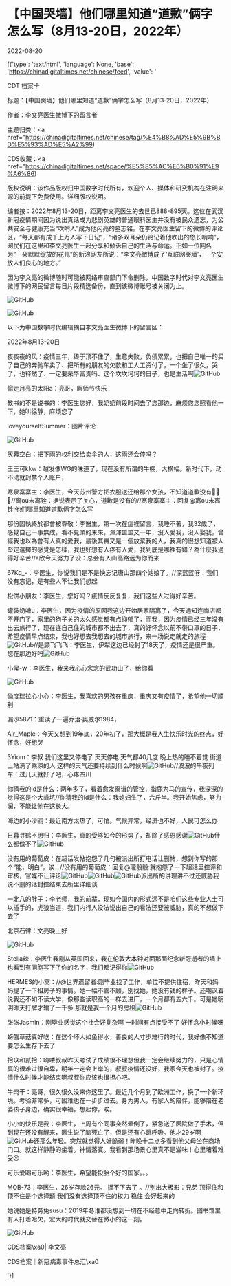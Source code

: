 # 【中国哭墙】他们哪里知道“道歉”俩字怎么写（8月13-20日，2022年）

2022-08-20

[{'type': 'text/html', 'language': None, 'base': 'https://chinadigitaltimes.net/chinese/feed', 'value': '

CDT 档案卡

标题：【中国哭墙】他们哪里知道“道歉”俩字怎么写（8月13-20日，2022年）

作者：李文亮医生微博下的留言者

主题归类：<a href="https://chinadigitaltimes.net/chinese/tag/%E4%B8%AD%E5%9B%BD%E5%93%AD%E5%A2%99)

CDS收藏：<a href="https://chinadigitaltimes.net/space/%E5%85%AC%E6%B0%91%E9%A6%86)

版权说明：该作品版权归中国数字时代所有，欢迎个人、媒体和研究机构在注明来源的前提下免费使用。详细版权说明。





编者按：2022年8月13-20日，距离李文亮医生的去世已888-895天。这位在武汉新冠疫情期间因为说出真话成为悲剧英雄的普通眼科医生并没有被民众遗忘，为公共安全与健康充当“吹哨人”成为他闪亮的墓志铭。在李文亮医生留下的微博的评论区，“每天都有成千上万人写下日记”，“诸多双耳朵仍铭记着他吹出的悠长哨响”，网民们在这里和李文亮医生一起分享和倾诉自己的生活与命运。正如一位网名为“一朵默默绽放的花儿”的新浪网友所说：“李文亮微博成了‘互联网哭墙’，一个安放人们良心的地方。”

因为李文亮的微博随时可能被网络审查部门下令删除，中国数字时代对李文亮医生微博下的网民留言每日片段精选备份，直到该微博账号被关闭为止。

![GitHub](https://chinadigitaltimes.net/chinese/files/2020/03/Screenshot-2020-03-13-10.48.21.png)

![GitHub](https://chinadigitaltimes.net/chinese/files/2020/03/Screenshot-2020-03-15-11.01.33.png)

以下为中国数字时代编辑摘自李文亮医生微博下的留言区：

2022年8月13-20日

夜夜夜的风：疫情三年，终于顶不住了，生意失败，负债累累，也把自己唯一的买了自己的奔驰车卖了、把所有的朋友的欠款和工人工资付了，一个坐了很久，哭了，也释然了、一定要荣华富贵吗、这个坎坎坷坷的日子，也是生活啊![GitHub](https://chinadigitaltimes.net/chinese/files/2022/08/post-685892-62ff170aa0039.png)

偷走月亮的太阳a：亮哥，医师节快乐

教书的不是说书的：李医生您好，我奶奶前段时间去了您那边，麻烦您您照看他一下，她叫徐静，麻烦您了

loveyourselfSummer：图片评论

![GitHub](https://chinadigitaltimes.net/chinese/files/2022/08/image-1660859873909.png)

灰幕空白：把下雨的权利交给卖伞的人，这雨还会停吗？

王王可kkw：越发像WG的味道了，现在没有所谓的牛棚，大横幅。新时代下，动不动就封禁个人账户，

寒泉寨寨主：李医生，今天苏州警方把衣服送还给那个女孩，不知道道歉没有🙏🙏🙏//离ou未离铨：据说表示了关心，道歉是没有的//寒泉寨寨主：回复@离ou未离铨:他们哪里知道道歉俩字怎么写

那份固執終於都會被尊敬：李醫生，第一次在這裡留言，我睡不著，我32歲了，感覺自己一事無成，看不見頭的未來，渾渾噩噩又一年，沒人愛我，沒人娶我，曾經我也以為會有人真的愛我，最後其實又是一個放棄我的人，我真的很想知道被人堅定選擇的感覺是怎樣，我也好想有人疼有人愛，我到底是哪裡有錯？為什麼我過得好辛苦//a欣今天努力了没：总会有人山高路远为你而来

67Kg_-：李医生，你说我们是不是快忘记唐山那四个姑娘了。//深蓝蓝呀：我们没有忘记，是有些人不让我们想起

松饼小朋友：李医生，您好吗？疫情反反复复，我们这些人过得好辛苦。

罐装奶啤u：李医生，因为疫情的原因我这边开始居家隔离了，今天通知连商店都不开门了，家里的狗子关的太久感觉都有点抑郁了，而我，因为疫情已经三年没有出去旅行了，现在连自己住的城市都不出去了，真的好怀念以前不带口罩的日子，希望疫情早点结束，我也好想去我想去的城市旅行，来一场说走就走的旅程![GitHub](https://chinadigitaltimes.net/chinese/files/2022/08/post-685892-62ffbd146e7ec.png)//是顾飞飞飞：李医生，伊犁这边已经封了18天了，疫情还是很严重。您在那边好吗![GitHub](https://chinadigitaltimes.net/chinese/files/2022/08/post-685892-62ffbd150b79f.png)

小侯-w：李医生，我来我心心念念的武功山了，给你看

![GitHub](https://chinadigitaltimes.net/chinese/files/2022/08/image-1661015074941.png)

仙度瑞拉心小心：李医生，我喜欢的男孩在重庆，重庆又有疫情了，希望他一切顺利

漏沙5871：重读了一遍乔治·奥威尔1984，

Air_Maple：今天又想到19年底，20年初了，那大概是我人生快乐时光的终点，好怀念，好想哭

3Yiom：李叔 我们这里又停电了 天天停电 天气都40几度 晚上热的睡不着觉 街道上站满了乘凉的人 这样的天气还要持续到什么时候啊![GitHub](https://chinadigitaltimes.net/chinese/files/2022/08/post-685892-62ffbd159e98c.png)//波波的午夜列车：过几天就好了吧，心疼四川

你猜我的id是什么：两年多了，看着愈发离谱的管控，指鹿为马的宣传，我深深的觉得这是个大粪坑//你猜我的id是什么：我媳妇生了，六斤半。我开始焦虑，努力润，不能让他在这长大。

海边的小沙鸥：最近南方太热了，可怕。气候异常，经济也不好，人民可怎么办

日暮寻鹤不思归：李医生，真的受够如今的形势了，却除了感恩感谢![GitHub](https://chinadigitaltimes.net/chinese/files/2022/08/post-685892-62ffc7f5d35ac.png)什么都做不了![GitHub](https://chinadigitaltimes.net/chinese/files/2022/08/post-685892-62ffc7f66e57d.png)

没有用的葡萄皮：在超话发帖抱怨了几句被派出所打电话让删帖，想到你写的那个“能，明白”，诶…//没有用的葡萄皮：回复@瓏骰骰:就抱怨了一下超话里控评和审核，官媒不让评论![GitHub](https://chinadigitaltimes.net/chinese/files/2022/08/post-685892-62ffc7f707ee7.png)![GitHub](https://chinadigitaltimes.net/chinese/files/2022/08/post-685892-62ffc7f707ee7.png)![GitHub](https://chinadigitaltimes.net/chinese/files/2022/08/post-685892-62ffc7f707ee7.png)派出所的讲理讲不过还威胁我说不删的话封控结束去所里详细谈

一北八的胖子：李老师，我的前辈，现如今国内的形式远不是咱们这些专业人士可以插手的，虎狼当道，我们内行人没法说出自己的看法还要被威胁，真的不想做下去了

北京石律：文亮晚上好

![GitHub](https://chinadigitaltimes.net/chinese/files/2022/08/image-1660999543846.png)

Stella辣：李医生我刚从英国回来，我在伦敦大本钟对面那面纪念新冠逝者的墙上也看到有同胞写下了你的名字，我们都记得你![GitHub](https://chinadigitaltimes.net/chinese/files/2022/08/post-685892-6301142c4dc11.png)

HERMES的小窝：//@世界遗留者:刚毕业找了工作，单位不提供住宿，昨天和妈妈提了一下租房子的事情。她一幅不管不顾，别找她，她没有钱的样子。还嘲讽着说我还不如不读大学，像那些读职高的一样去进厂，一个月都有五六千。可是她明明昨天打牌才输了一千多 那就是我一个月的房租![GitHub](https://chinadigitaltimes.net/chinese/files/2022/08/post-685892-6301142c6a521.png)

张张Jasmin：刚毕业感觉这个社会好复杂啊 一时间有点接受不了 好怀念小时候呀

螃蟹草菇真好吃：在这个坏人如鱼得水，善良的人寸步难行的时代，我好像不知道要怎么生存下去了

拾玖和贰拾：嗨喽叔叔昨天考试了成绩很不理想但我一定会继续努力的，只是心情真的很难过很自卑，明年一定会上岸的，叔叔疫情还没好，我家今天也被封了。疫情什么时候才能结束啊叔叔你应该也很担心吧。

牛肉干：亮哥，很久很久没来你这里了。最近几个月到了欧洲工作，换了一个新环境。考验非常多，可困难也在一步步过去。身为男人，有家人的陪伴，能够陪在老婆孩子身边，确实很幸福。想起你，唉。

小小的快乐是我：李医生，上周有个同事突然晕倒了，紧急送了医院做了手术，但到现在还没有醒来，医生说了脑死亡了，但是还有心跳呼吸。他才29岁啊![GitHub](https://chinadigitaltimes.net/chinese/files/2022/08/post-685892-6301142c4dc11.png)还那么年轻。突然就觉得人好脆弱！昨晚十二点多看到他父母坐在商场门口。就这样静静的坐着。神情落寞。我看到那场景心里真不是滋味！心里堵着难受😣

可乐爱喝可乐哟：李医生，希望能投胎个好的国家。。。

MOB-73：李医生，26岁存款26元。 撑不下去了 。//别出大极影：兄弟 顶得住和顶不住是个选择题 我们没有选择顶不住的权力 稳住 会好起来的

她说她是特务兔susu：2019年冬谁都没想到一切在不经意中走向转折。图书馆里有人打着哈欠，宏大的时代就交替在微小的这一刻。



![GitHub](https://chinadigitaltimes.net/chinese/files/2020/03/37-150x150.jpg)

CDS档案\xa0| 李文亮

CDS档案｜新冠病毒事件总汇\xa0

'}]